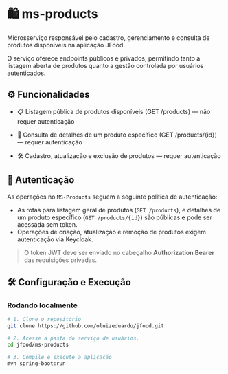 # 🛍️ ms-products

Microsserviço responsável pelo cadastro, gerenciamento e consulta de produtos disponíveis na aplicação JFood.

O serviço oferece endpoints públicos e privados, permitindo tanto a listagem aberta de produtos quanto a gestão controlada por usuários autenticados.

## ⚙️ Funcionalidades

- 📋 Listagem pública de produtos disponíveis (GET /products) — não requer autenticação

- 🔎 Consulta de detalhes de um produto específico (GET /products/{id}) — requer autenticação

- 🛠️ Cadastro, atualização e exclusão de produtos — requer autenticação

## 🔐 Autenticação

As operações no `MS-Products` seguem a seguinte política de autenticação:
- As rotas para listagem geral de produtos (`GET /products`), e detalhes de um produto específico (`GET /products/{id}`) são públicas e pode ser acessada sem token.
- Operações de criação, atualização e remoção de produtos exigem autenticação via Keycloak.
> O token JWT deve ser enviado no cabeçalho **Authorization Bearer** das requisições privadas.

## 🛠️ Configuração e Execução

### Rodando localmente

```bash
# 1. Clone o repositório
git clone https://github.com/oluizeduardo/jfood.git

# 2. Acesse a pasta do serviço de usuários.
cd jfood/ms-products

# 3. Compile e execute a aplicação
mvn spring-boot:run
```




